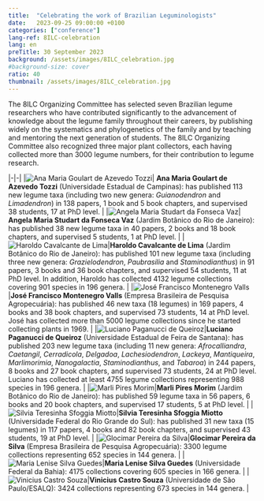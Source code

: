 ```yaml
---
title:  "Celebrating the work of Brazilian Leguminologists"
date:   2023-09-25 09:00:00 +0100
categories: ["conference"]
lang-ref: 8ILC-celebration
lang: en
preTitle: 30 September 2023
background: /assets/images/8ILC_celebration.jpg
#background-size: cover
ratio: 40
thumbnail: /assets/images/8ILC_celebration.jpg
---
```


The 8ILC Organizing Committee has selected seven Brazilian legume researchers who have contributed significantly to the advancement of knowledge about the legume family throughout their careers, by publishing widely on the systematics and phylogenetics of the family and by teaching and mentoring the next generation of students. The 8ILC Organizing Committee also recognized three major plant collectors, each having collected more than 3000 legume numbers, for their contribution to legume research.


|-|-|
|![Ana Maria Goulart de Azevedo Tozzi](/assets/images/AM_Tozzi.png)| **Ana Maria Goulart de Azevedo Tozzi** (Universidade Estadual de Campinas): has published 113 new legume taxa (including two new genera: *Guianodendron* and *Limadendron*) in 138 papers, 1 book and 5 book chapters, and supervised 38 students, 17 at PhD level. |
|![Angela Maria Studart da Fonseca Vaz](/assets/images/A_Vaz.jpg)| **Angela Maria Studart da Fonseca Vaz** (Jardim Botânico do Rio de Janeiro): has published 38 new legume taxa in 40 papers, 2 books and 18 book chapters, and supervised 5 students, 1 at PhD level. |
|![Haroldo Cavalcante de Lima](/assets/images/H_deLima.png)|**Haroldo Cavalcante de Lima** (Jardim Botânico do Rio de Janeiro): has published 101 new legume taxa (including three new genera: *Grazielodendron*, *Paubrasilia* and *Staminodianthus*) in 91 papers, 3 books and 36 book chapters, and supervised 54 students, 11 at PhD level. In addition, Haroldo has collected 4132 legume collections covering 901 species in 196 genera. |
|![José Francisco Montenegro Valls](/assets/images/J_Valls.jpg)|**José Francisco Montenegro Valls** (Empresa Brasileira de Pesquisa Agropecuária): has published 46 new taxa (18 legumes) in 169 papers, 4 books and 38 book chapters, and supervised 73 students, 14 at PhD level. José has collected more than 5000 legume collections since he started collecting plants in 1969. |
|![Luciano Paganucci de Queiroz](/assets/images/L_deQueiroz.png)|**Luciano Paganucci de Queiroz** (Universidade Estadual de Feira de Santana): has published 203 new legume taxa (including 11 new genera: *Afrocalliandra*, *Caetangil*, *Cerradicola*, *Delgadoa*, *Lachesiodendron*, *Lackeya*, *Mantiqueira*, *Marlimorimia*, *Nanogalactia*, *Staminodianthus*, and *Tabaroa*) in 244 papers, 8 books and 27 book chapters, and supervised 73 students, 24 at PhD level. Luciano has collected at least 4755 legume collections representing 988 species in 196 genera. |
|![Marli Pires Morim](/assets/images/M_Morim.png)|**Marli Pires Morim** (Jardim Botânico do Rio de Janeiro): has published 59 legume taxa in 56 papers, 6 books and 20 book chapters, and supervised 17 students, 5 at PhD level. |
|![Silvia Teresinha Sfoggia Miotto](/assets/images/S_Miotto.jpg)|**Silvia Teresinha Sfoggia Miotto** (Universidade Federal do Rio Grande do Sul): has published 31 new taxa (15 legumes) in 117 papers, 4 books and 82 book chapters, and supervised 43 students, 19 at PhD level. |
|![Glocimar Pereira da Silva](/assets/images/G_daSilva.jpg)|**Glocimar Pereira da Silva** (Empresa Brasileira de Pesquisa Agropecuária): 3300 legume collections representing 652 species in 144 genera. |
|![Maria Lenise Silva Guedes](/assets/images/M_Guedes.png)|**Maria Lenise Silva Guedes** (Universidade Federal da Bahia): 4175 collections covering 605 species in 166 genera. |
|![Vinicius Castro Souza](/assets/images/V_Souza.jpg)|**Vinicius Castro Souza** (Universidade de São Paulo/ESALQ): 3424 collections representing 673 species in 144 genera. |


